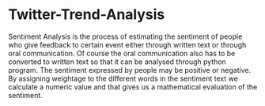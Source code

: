 # Twitter-Trend-Analysis 
Sentiment Analysis is the process of estimating the sentiment of people who give feedback to certain event either through written text or through oral communication. Of course the oral communication also has to be converted to written text so that it can be analysed through python program. The sentiment expressed by people may be positive or negative. By assigning weightage to the different words in the sentiment text we calculate a numeric value and that gives us a mathematical evaluation of the sentiment.

